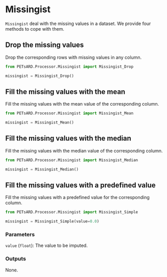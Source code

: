 # Missingist

`Missingist` deal with the missing values in a dataset. We provide four methods to cope with them.

## Drop the missing values

Drop the corresponding rows with missing values in any column.

```python
from PETsARD.Processor.Missingist import Missingist_Drop

missingist = Missingist_Drop()
```

## Fill the missing values with the mean

Fill the missing values with the mean value of the corresponding column.

```python
from PETsARD.Processor.Missingist import Missingist_Mean

missingist = Missingist_Mean()
```

## Fill the missing values with the median

Fill the missing values with the median value of the corresponding column.

```python
from PETsARD.Processor.Missingist import Missingist_Median

missingist = Missingist_Median()
```

## Fill the missing values with a predefined value

Fill the missing values with a predefined value for the corresponding column.

```python
from PETsARD.Processor.Missingist import Missingist_Simple

missingist = Missingist_Simple(value=0.0)
```

### Parameters
`value` (`float`): The value to be imputed.

### Outputs
None.